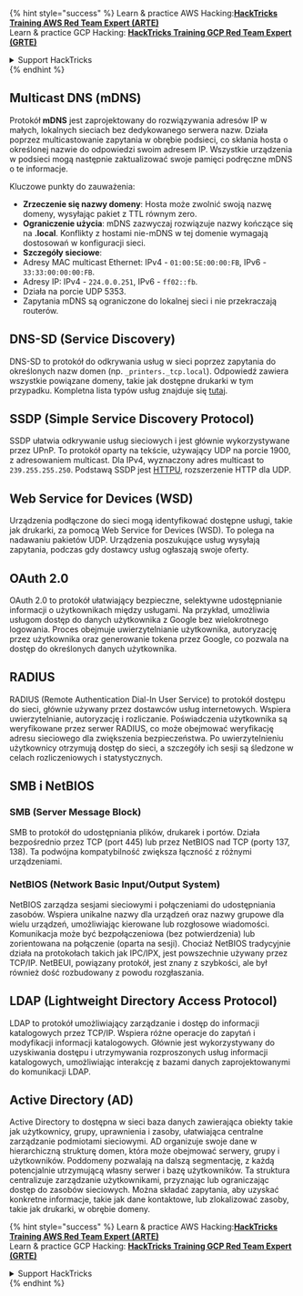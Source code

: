 {% hint style="success" %}
Learn & practice AWS Hacking:<img src="/.gitbook/assets/arte.png" alt="" data-size="line">[**HackTricks Training AWS Red Team Expert (ARTE)**](https://training.hacktricks.xyz/courses/arte)<img src="/.gitbook/assets/arte.png" alt="" data-size="line">\
Learn & practice GCP Hacking: <img src="/.gitbook/assets/grte.png" alt="" data-size="line">[**HackTricks Training GCP Red Team Expert (GRTE)**<img src="/.gitbook/assets/grte.png" alt="" data-size="line">](https://training.hacktricks.xyz/courses/grte)

<details>

<summary>Support HackTricks</summary>

* Check the [**subscription plans**](https://github.com/sponsors/carlospolop)!
* **Join the** 💬 [**Discord group**](https://discord.gg/hRep4RUj7f) or the [**telegram group**](https://t.me/peass) or **follow** us on **Twitter** 🐦 [**@hacktricks\_live**](https://twitter.com/hacktricks\_live)**.**
* **Share hacking tricks by submitting PRs to the** [**HackTricks**](https://github.com/carlospolop/hacktricks) and [**HackTricks Cloud**](https://github.com/carlospolop/hacktricks-cloud) github repos.

</details>
{% endhint %}


## Multicast DNS (mDNS)

Protokół **mDNS** jest zaprojektowany do rozwiązywania adresów IP w małych, lokalnych sieciach bez dedykowanego serwera nazw. Działa poprzez multicastowanie zapytania w obrębie podsieci, co skłania hosta o określonej nazwie do odpowiedzi swoim adresem IP. Wszystkie urządzenia w podsieci mogą następnie zaktualizować swoje pamięci podręczne mDNS o te informacje.

Kluczowe punkty do zauważenia:
- **Zrzeczenie się nazwy domeny**: Hosta może zwolnić swoją nazwę domeny, wysyłając pakiet z TTL równym zero.
- **Ograniczenie użycia**: mDNS zazwyczaj rozwiązuje nazwy kończące się na **.local**. Konflikty z hostami nie-mDNS w tej domenie wymagają dostosowań w konfiguracji sieci.
- **Szczegóły sieciowe**:
- Adresy MAC multicast Ethernet: IPv4 - `01:00:5E:00:00:FB`, IPv6 - `33:33:00:00:00:FB`.
- Adresy IP: IPv4 - `224.0.0.251`, IPv6 - `ff02::fb`.
- Działa na porcie UDP 5353.
- Zapytania mDNS są ograniczone do lokalnej sieci i nie przekraczają routerów.

## DNS-SD (Service Discovery)

DNS-SD to protokół do odkrywania usług w sieci poprzez zapytania do określonych nazw domen (np. `_printers._tcp.local`). Odpowiedź zawiera wszystkie powiązane domeny, takie jak dostępne drukarki w tym przypadku. Kompletna lista typów usług znajduje się [tutaj](http://www.dns-sd.org/ServiceTypes.html).

## SSDP (Simple Service Discovery Protocol)

SSDP ułatwia odkrywanie usług sieciowych i jest głównie wykorzystywane przez UPnP. To protokół oparty na tekście, używający UDP na porcie 1900, z adresowaniem multicast. Dla IPv4, wyznaczony adres multicast to `239.255.255.250`. Podstawą SSDP jest [HTTPU](https://en.wikipedia.org/wiki/HTTPU), rozszerzenie HTTP dla UDP.

## Web Service for Devices (WSD)
Urządzenia podłączone do sieci mogą identyfikować dostępne usługi, takie jak drukarki, za pomocą Web Service for Devices (WSD). To polega na nadawaniu pakietów UDP. Urządzenia poszukujące usług wysyłają zapytania, podczas gdy dostawcy usług ogłaszają swoje oferty.

## OAuth 2.0
OAuth 2.0 to protokół ułatwiający bezpieczne, selektywne udostępnianie informacji o użytkownikach między usługami. Na przykład, umożliwia usługom dostęp do danych użytkownika z Google bez wielokrotnego logowania. Proces obejmuje uwierzytelnianie użytkownika, autoryzację przez użytkownika oraz generowanie tokena przez Google, co pozwala na dostęp do określonych danych użytkownika.

## RADIUS
RADIUS (Remote Authentication Dial-In User Service) to protokół dostępu do sieci, głównie używany przez dostawców usług internetowych. Wspiera uwierzytelnianie, autoryzację i rozliczanie. Poświadczenia użytkownika są weryfikowane przez serwer RADIUS, co może obejmować weryfikację adresu sieciowego dla zwiększenia bezpieczeństwa. Po uwierzytelnieniu użytkownicy otrzymują dostęp do sieci, a szczegóły ich sesji są śledzone w celach rozliczeniowych i statystycznych.

## SMB i NetBIOS

### SMB (Server Message Block)
SMB to protokół do udostępniania plików, drukarek i portów. Działa bezpośrednio przez TCP (port 445) lub przez NetBIOS nad TCP (porty 137, 138). Ta podwójna kompatybilność zwiększa łączność z różnymi urządzeniami.

### NetBIOS (Network Basic Input/Output System)
NetBIOS zarządza sesjami sieciowymi i połączeniami do udostępniania zasobów. Wspiera unikalne nazwy dla urządzeń oraz nazwy grupowe dla wielu urządzeń, umożliwiając kierowane lub rozgłosowe wiadomości. Komunikacja może być bezpołączeniowa (bez potwierdzenia) lub zorientowana na połączenie (oparta na sesji). Chociaż NetBIOS tradycyjnie działa na protokołach takich jak IPC/IPX, jest powszechnie używany przez TCP/IP. NetBEUI, powiązany protokół, jest znany z szybkości, ale był również dość rozbudowany z powodu rozgłaszania.

## LDAP (Lightweight Directory Access Protocol)
LDAP to protokół umożliwiający zarządzanie i dostęp do informacji katalogowych przez TCP/IP. Wspiera różne operacje do zapytań i modyfikacji informacji katalogowych. Głównie jest wykorzystywany do uzyskiwania dostępu i utrzymywania rozproszonych usług informacji katalogowych, umożliwiając interakcję z bazami danych zaprojektowanymi do komunikacji LDAP.

## Active Directory (AD)
Active Directory to dostępna w sieci baza danych zawierająca obiekty takie jak użytkownicy, grupy, uprawnienia i zasoby, ułatwiająca centralne zarządzanie podmiotami sieciowymi. AD organizuje swoje dane w hierarchiczną strukturę domen, która może obejmować serwery, grupy i użytkowników. Poddomeny pozwalają na dalszą segmentację, z każdą potencjalnie utrzymującą własny serwer i bazę użytkowników. Ta struktura centralizuje zarządzanie użytkownikami, przyznając lub ograniczając dostęp do zasobów sieciowych. Można składać zapytania, aby uzyskać konkretne informacje, takie jak dane kontaktowe, lub zlokalizować zasoby, takie jak drukarki, w obrębie domeny.


{% hint style="success" %}
Learn & practice AWS Hacking:<img src="/.gitbook/assets/arte.png" alt="" data-size="line">[**HackTricks Training AWS Red Team Expert (ARTE)**](https://training.hacktricks.xyz/courses/arte)<img src="/.gitbook/assets/arte.png" alt="" data-size="line">\
Learn & practice GCP Hacking: <img src="/.gitbook/assets/grte.png" alt="" data-size="line">[**HackTricks Training GCP Red Team Expert (GRTE)**<img src="/.gitbook/assets/grte.png" alt="" data-size="line">](https://training.hacktricks.xyz/courses/grte)

<details>

<summary>Support HackTricks</summary>

* Check the [**subscription plans**](https://github.com/sponsors/carlospolop)!
* **Join the** 💬 [**Discord group**](https://discord.gg/hRep4RUj7f) or the [**telegram group**](https://t.me/peass) or **follow** us on **Twitter** 🐦 [**@hacktricks\_live**](https://twitter.com/hacktricks\_live)**.**
* **Share hacking tricks by submitting PRs to the** [**HackTricks**](https://github.com/carlospolop/hacktricks) and [**HackTricks Cloud**](https://github.com/carlospolop/hacktricks-cloud) github repos.

</details>
{% endhint %}
